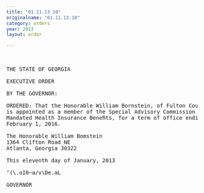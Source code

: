 ```yaml
---
title: "01.11.13.10"
originalname: "01.11.13.10"
category: orders
year: 2013
layout: order

---
```

<pre>
 

THE STATE OF GEORGIA

EXECUTIVE ORDER

BY THE GOVERNOR:

ORDERED: That the Honorable William Bornstein, of Fulton County, Georgia,
is appointed as a member of the Special Advisory Commission on
Mandated Health Insurance Beneﬁts, for a term of office ending
February 1, 2016.

The Honorable William Bomstein
1364 Clifton Road NE
Atlanta, Georgia 30322

This eleventh day of January, 2013

‘(\.oI0~a/v\De.aL

GOVERNOR

</pre>
